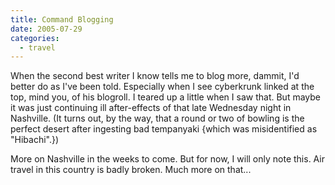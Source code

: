 ```yaml
---
title: Command Blogging
date: 2005-07-29
categories:
  - travel
---
```


When the second best writer I know tells me to blog more, dammit, I'd better do as I've been told. Especially when I see cyberkrunk linked at the top, mind you, of his blogroll. I teared up a little when I saw that. But maybe it was just continuing ill after-effects of that late Wednesday night in Nashville. (It turns out, by the way, that a round or two of bowling is the perfect desert after ingesting bad tempanyaki {which was misidentified as "Hibachi".})

More on Nashville in the weeks to come. But for now, I will only note this. Air travel in this country is badly broken. Much more on that...
